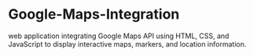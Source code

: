 # Google-Maps-Integration
 web application integrating Google Maps API using HTML, CSS, and JavaScript to display interactive maps, markers, and location information.
